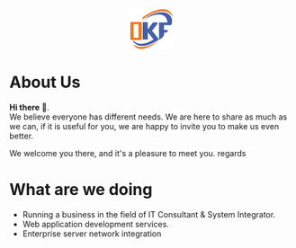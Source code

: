 <div align="center">
  <img src="https://raw.githubusercontent.com/okfsoft/art/master/logo/okf-logo.png" width="80" alt="mscodev"/>
</div>

# About Us
**Hi there** 👋.\
We believe everyone has different needs. We are here to share as much as we can, if it is useful for you, we are happy to invite you to make us even better.

We welcome you there, and it's a pleasure to meet you. regards
<br>

# What are we doing
* Running a business in the field of IT Consultant & System Integrator.
* Web application development services.
* Enterprise server network integration
